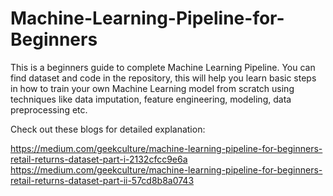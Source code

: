 # Machine-Learning-Pipeline-for-Beginners

This is a beginners guide to complete Machine Learning Pipeline. You can find dataset and code in the repository, this will help you learn basic steps in how to train your own Machine Learning model from scratch using techniques like data imputation, feature engineering, modeling, data preprocessing etc.

Check out these blogs for detailed explanation:

https://medium.com/geekculture/machine-learning-pipeline-for-beginners-retail-returns-dataset-part-i-2132cfcc9e6a
https://medium.com/geekculture/machine-learning-pipeline-for-beginners-retail-returns-dataset-part-ii-57cd8b8a0743
